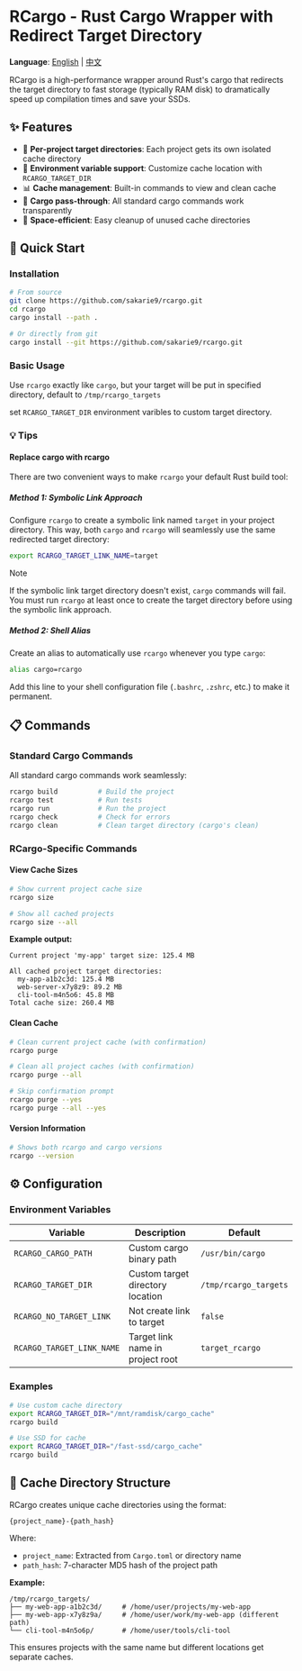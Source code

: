# RCargo - Rust Cargo Wrapper with Redirect Target Directory

**Language**: [English](README.md) | [中文](README_cn.md)

RCargo is a high-performance wrapper around Rust's cargo that redirects the target directory to fast storage (typically RAM disk) to dramatically speed up compilation times and save your SSDs.

## ✨ Features

- 🚀 **Per-project target directories**: Each project gets its own isolated cache directory
- 🔧 **Environment variable support**: Customize cache location with `RCARGO_TARGET_DIR`
- 📊 **Cache management**: Built-in commands to view and clean cache
- 🔄 **Cargo pass-through**: All standard cargo commands work transparently
- 💾 **Space-efficient**: Easy cleanup of unused cache directories

## 🚀 Quick Start

### Installation

```bash
# From source
git clone https://github.com/sakarie9/rcargo.git
cd rcargo
cargo install --path .

# Or directly from git
cargo install --git https://github.com/sakarie9/rcargo.git
```

### Basic Usage

Use `rcargo` exactly like `cargo`, but your target will be put in specified directory, default to `/tmp/rcargo_targets`

set `RCARGO_TARGET_DIR` environment varibles to custom target directory.

### 💡 Tips

#### Replace cargo with rcargo

There are two convenient ways to make `rcargo` your default Rust build tool:

##### Method 1: Symbolic Link Approach

Configure `rcargo` to create a symbolic link named `target` in your project directory. This way, both `cargo` and `rcargo` will seamlessly use the same redirected target directory:

```bash
export RCARGO_TARGET_LINK_NAME=target
```

> [!NOTE]
> If the symbolic link target directory doesn't exist, `cargo` commands will fail. You must run `rcargo` at least once to create the target directory before using the symbolic link approach.

##### Method 2: Shell Alias

Create an alias to automatically use `rcargo` whenever you type `cargo`:

```bash
alias cargo=rcargo
```

Add this line to your shell configuration file (`.bashrc`, `.zshrc`, etc.) to make it permanent.

## 📋 Commands

### Standard Cargo Commands

All standard cargo commands work seamlessly:

```bash
rcargo build          # Build the project
rcargo test           # Run tests  
rcargo run            # Run the project
rcargo check          # Check for errors
rcargo clean          # Clean target directory (cargo's clean)
```

### RCargo-Specific Commands

#### View Cache Sizes

```bash
# Show current project cache size
rcargo size

# Show all cached projects
rcargo size --all
```

**Example output:**

```text
Current project 'my-app' target size: 125.4 MB
```

```text
All cached project target directories:
  my-app-a1b2c3d: 125.4 MB
  web-server-x7y8z9: 89.2 MB  
  cli-tool-m4n5o6: 45.8 MB
Total cache size: 260.4 MB
```

#### Clean Cache

```bash
# Clean current project cache (with confirmation)
rcargo purge

# Clean all project caches (with confirmation)
rcargo purge --all

# Skip confirmation prompt
rcargo purge --yes
rcargo purge --all --yes
```

#### Version Information

```bash
# Shows both rcargo and cargo versions
rcargo --version
```

## ⚙️ Configuration

### Environment Variables

| Variable | Description | Default |
|----------|-------------|---------|
| `RCARGO_CARGO_PATH` | Custom cargo binary path | `/usr/bin/cargo` |
| `RCARGO_TARGET_DIR` | Custom target directory location | `/tmp/rcargo_targets` |
| `RCARGO_NO_TARGET_LINK` | Not create link to target | `false` |
| `RCARGO_TARGET_LINK_NAME` | Target link name in project root | `target_rcargo` |

### Examples

```bash
# Use custom cache directory
export RCARGO_TARGET_DIR="/mnt/ramdisk/cargo_cache"
rcargo build

# Use SSD for cache
export RCARGO_TARGET_DIR="/fast-ssd/cargo_cache" 
rcargo build
```

## 📁 Cache Directory Structure

RCargo creates unique cache directories using the format:

```text
{project_name}-{path_hash}
```

Where:

- `project_name`: Extracted from `Cargo.toml` or directory name
- `path_hash`: 7-character MD5 hash of the project path

**Example:**

```text
/tmp/rcargo_targets/
├── my-web-app-a1b2c3d/     # /home/user/projects/my-web-app
├── my-web-app-x7y8z9a/     # /home/user/work/my-web-app (different path)
└── cli-tool-m4n5o6p/       # /home/user/tools/cli-tool
```

This ensures projects with the same name but different locations get separate caches.
